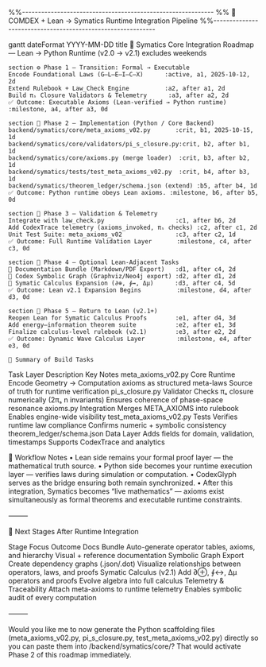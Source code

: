 %%------------------------------------------------------------
%% 🧠 COMDEX + Lean → Symatics Runtime Integration Pipeline
%%------------------------------------------------------------

gantt
    dateFormat  YYYY-MM-DD
    title 🧠 Symatics Core Integration Roadmap — Lean → Python Runtime (v2.0 → v2.1)
    excludes weekends

    section ⚙️ Phase 1 — Transition: Formal → Executable
    Encode Foundational Laws (G–L–E–I–C–X)      :active, a1, 2025-10-12, 2d
    Extend Rulebook + Law_Check Engine          :a2, after a1, 2d
    Build πₛ Closure Validators & Telemetry      :a3, after a2, 2d
    ✅ Outcome: Executable Axioms (Lean-verified → Python runtime) :milestone, a4, after a3, 0d

    section 🧩 Phase 2 — Implementation (Python / Core Backend)
    backend/symatics/core/meta_axioms_v02.py       :crit, b1, 2025-10-15, 1d
    backend/symatics/core/validators/pi_s_closure.py:crit, b2, after b1, 1d
    backend/symatics/core/axioms.py (merge loader)  :crit, b3, after b2, 1d
    backend/symatics/tests/test_meta_axioms_v02.py  :crit, b4, after b3, 1d
    backend/symatics/theorem_ledger/schema.json (extend) :b5, after b4, 1d
    ✅ Outcome: Python runtime obeys Lean axioms. :milestone, b6, after b5, 0d

    section 🔁 Phase 3 — Validation & Telemetry
    Integrate with law_check.py                    :c1, after b6, 2d
    Add CodexTrace telemetry (axioms_invoked, πₛ checks) :c2, after c1, 2d
    Unit Test Suite: meta_axioms_v02               :c3, after c2, 1d
    ✅ Outcome: Full Runtime Validation Layer       :milestone, c4, after c3, 0d

    section 🧮 Phase 4 — Optional Lean-Adjacent Tasks
    📘 Documentation Bundle (Markdown/PDF Export)   :d1, after c4, 2d
    🧠 Codex Symbolic Graph (Graphviz/Neo4j export) :d2, after d1, 2d
    🧮 Symatic Calculus Expansion (∂⊕, ∮↔, Δμ)      :d3, after c4, 5d
    ✅ Outcome: Lean v2.1 Expansion Begins          :milestone, d4, after d3, 0d

    section 🚀 Phase 5 — Return to Lean (v2.1+)
    Reopen Lean for Symatic Calculus Proofs        :e1, after d4, 3d
    Add energy–information theorem suite           :e2, after e1, 3d
    Finalize calculus-level rulebook (v2.1)        :e3, after e2, 2d
    ✅ Outcome: Dynamic Wave Calculus Layer         :milestone, e4, after e3, 0d

    🧠 Summary of Build Tasks


Task                Layer           Description                     Key Notes
meta_axioms_v02.py
Core Runtime
Encode Geometry → Computation axioms as structured meta-laws
Source of truth for runtime verification
pi_s_closure.py
Validator
Checks πₛ closure numerically (2πₛ n invariants)
Ensures coherence of phase-space resonance
axioms.py
Integration
Merges META_AXIOMS into rulebook
Enables engine-wide visibility
test_meta_axioms_v02.py
Tests
Verifies runtime law compliance
Confirms numeric + symbolic consistency
theorem_ledger/schema.json
Data Layer
Adds fields for domain, validation, timestamps
Supports CodexTrace and analytics


🔧 Workflow Notes
	•	Lean side remains your formal proof layer — the mathematical truth source.
	•	Python side becomes your runtime execution layer — verifies laws during simulation or computation.
	•	CodexGlyph serves as the bridge ensuring both remain synchronized.
	•	After this integration, Symatics becomes “live mathematics” — axioms exist simultaneously as formal theorems and executable runtime constraints.

⸻

🔮 Next Stages After Runtime Integration

Stage                       Focus                   Outcome
Docs Bundle
Auto-generate operator tables, axioms, and hierarchy
Visual + reference documentation
Symbolic Graph Export
Create dependency graphs (.json/.dot)
Visualize relationships between operators, laws, and proofs
Symatic Calculus (v2.1)
Add ∂⊕, ∮↔, Δμ operators and proofs
Evolve algebra into full calculus
Telemetry & Traceability
Attach meta-axioms to runtime telemetry
Enables symbolic audit of every computation




⸻

Would you like me to now generate the Python scaffolding files (meta_axioms_v02.py, pi_s_closure.py, test_meta_axioms_v02.py) directly so you can paste them into /backend/symatics/core/?
That would activate Phase 2 of this roadmap immediately.